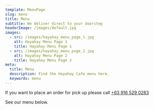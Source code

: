```yaml
---
template: MenuPage
slug: menu
title: Menu
subtitle: We deliver direct to your doorstep
headerImage: /images/default.jpg
images:
  - src: /images/hayahay_menu_page_1.jpg
    alt: Hayahay Menu Page 1
    title: Hayahay Menu Page 1
  - src: /images/hayahay_menu_page_2.jpg
    alt: Hayahay Menu Page 2
    title: Hayahay Menu Page 2
meta:
  title: Menu
  description: Find the Hayahay Cafe menu here.
  keywords: menu
---
```

If you want to place an order for pick up please call <a class="btn btn-primary btn-sm" href="tel:+639165290283">+63 916 529 0283</a>

See our menu below.